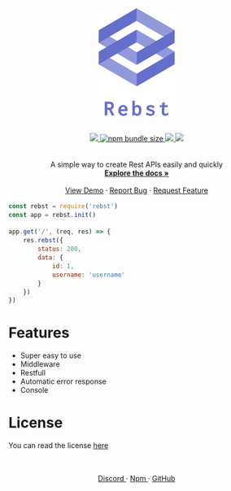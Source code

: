 <p align="center">
    <a href="https://github.com/Marius-brt/Rebst">
        <img src="logo.png" alt="Logo" width="150">
    </a>
    <p align="center">
        <br />
        <a href="https://www.npmjs.com/package/rebst">
            <img src="https://img.shields.io/npm/v/rebst.svg">
        </a>
        <a href="https://www.npmjs.com/package/rebst">
            <img alt="npm bundle size" src="https://img.shields.io/bundlephobia/min/rebst.svg?label=size">
        </a>
        <a href="https://github.com/Marius-brt">
            <img src="https://img.shields.io/github/followers/Marius-brt.svg">
        </a>
        <a href="https://github.com/Marius-brt/Rebst">
            <img src="https://img.shields.io/github/stars/Marius-brt/rebst.svg">
        </a>
        <br />
        <br />
        <br />
        A simple way to create Rest APIs easily and quickly
        <br />
        <a href="https://www.rebst.cf/"><strong>Explore the docs »</strong></a>
        <br />
        <br />
        <a href="https://github.com/Marius-brt/Rebst/blob/master/demo/index.js">View Demo</a>
        ·
        <a href="https://github.com/Marius-brt/Rebst/issues/1">Report Bug</a>
        ·
        <a href="https://github.com/Marius-brt/Rebst/issues/2">Request Feature</a>
    </p>
</p>


```javascript
const rebst = require('rebst')
const app = rebst.init()

app.get('/', (req, res) => {
    res.rebst({
        status: 200,
        data: { 
            id: 1,
            username: 'username'
        }
    })
})
```

# Features
    
* Super easy to use
* Middleware
* Restfull
* Automatic error response
* Console

# License
You can read the license [here](https://github.com/Marius-brt/Rebst/blob/master/LICENSE)
<p align="center">
    <br/>
    <br/>    
    <a href="https://discord.gg/VZVCcSg">
        Discord
    </a>
    ·
    <a href="https://www.npmjs.com/package/rebst">
        Npm
    </a>
    ·
    <a href="https://github.com/Marius-brt">
        GitHub
    </a>
</p>
